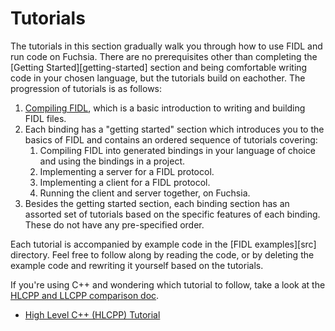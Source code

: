 # Tutorials

The tutorials in this section gradually walk you through how to use FIDL
and run code on Fuchsia. There are no prerequisites other than completing the
[Getting Started][getting-started] section and being comfortable writing code in
your chosen language, but the tutorials build on eachother. The progression of
tutorials is as follows:

1. [Compiling FIDL][compiling-fidl], which is a basic introduction to writing
   and building FIDL files.
2. Each binding has a "getting started" section which introduces you to the
   basics of FIDL and contains an ordered sequence of tutorials covering:
    1. Compiling FIDL into generated bindings in your language of choice and
       using the bindings in a project.
    2. Implementing a server for a FIDL protocol.
    3. Implementing a client for a FIDL protocol.
    4. Running the client and server together, on Fuchsia.
3. Besides the getting started section, each binding section has an assorted set
   of tutorials based on the specific features of each binding. These do not
   have any pre-specified order.

Each tutorial is accompanied by example code in the [FIDL examples][src]
directory. Feel free to follow along by reading the code, or by deleting the
example code and rewriting it yourself based on the tutorials.

If you're using C++ and wondering which tutorial to follow, take a look
at the [HLCPP and LLCPP comparison doc][c-family].

  * [High Level C++ (HLCPP) Tutorial][hlcpp]

<!-- xrefs -->
[fidl-concepts]: /docs/concepts/fidl/overview.md
[compiling-fidl]: /docs/development/languages/fidl/tutorials/fidl.md
[hlcpp]: /docs/development/languages/fidl/tutorials/hlcpp/basics/using-fidl.md
<!-- [llcpp]: /docs/development/languages/fidl/tutorials/tutorial-llcpp.md
[rust]: /docs/development/languages/fidl/tutorials/tutorial-rust.md
[dart]: /docs/development/languages/fidl/tutorials/tutorial-dart.md
[go]: /docs/development/languages/fidl/tutorials/tutorial-go.md
[c]: /docs/development/languages/fidl/tutorials/tutorial-c.md -->
[c-family]: /docs/development/languages/fidl/guides/c-family-comparison.md
